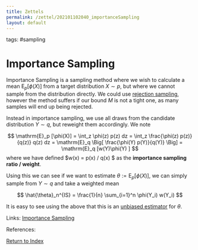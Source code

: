 ```yaml
---
title: Zettels
permalink: /zettel/202101102040_importanceSampling
layout: default
---
```

tags: #sampling

# Importance Sampling

Importance Sampling is a sampling method where we wish to calculate a mean $\mathrm{E}_p[\phi(X)]$ from a target distribution $X \sim p$, but where
we cannot sample from the distribution directly. We could use [rejection sampling](202101101505_rejectionSampling), however the method suffers if our 
bound $M$ is not a tight one, as many samples will end up being rejected. 

Instead in importance sampling, we use all draws from the candidate distribution $Y \sim q$, but reweight them accordingly. We note

$$
\mathrm{E}_p [\phi(X)] = \int_z \phi(z) p(z) dz = \int_z \frac{\phi(z) p(z)}{q(z)} q(z) dz = \mathrm{E}_q \Big[ \frac{\phi(Y) p(Y)}{q(Y)} \Big] = \mathrm{E}_q [w(Y)\phi(Y) ]
$$
where we have defined $w(x) = p(x) / q(x) $ as the **importance sampling ratio / weight**.

Using this we can see if we want to estimate $\theta := \mathrm{E}_p[\phi(X)]$, we can simply sample from $Y \sim q$ and take a weighted mean

$$
\hat{\theta}_n^{IS} = \frac{1}{n} \sum_{i=1}^n \phi(Y_i) w(Y_i)
$$

It is easy to see using the above that this is an [unbiased estimator](202012241553_biasDefinition) for $\theta$.

Links: [Importance Sampling](https://bookdown.org/rdpeng/advstatcomp/importance-sampling.html)

References: 

[Return to Index](index)